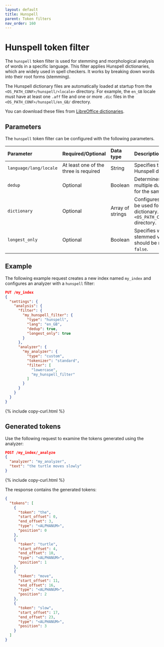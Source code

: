 ```yaml
---
layout: default
title: Hunspell
parent: Token filters
nav_order: 160
---
```


# Hunspell token filter

The `hunspell` token filter is used for stemming and morphological analysis of words in a specific language. This filter applies Hunspell dictionaries, which are widely used in spell checkers. It works by breaking down words into their root forms (stemming).

The Hunspell dictionary files are automatically loaded at startup from the `<OS_PATH_CONF>/hunspell/<locale>` directory. For example, the `en_GB` locale must have at least one `.aff` file and one or more `.dic` files in the `<OS_PATH_CONF>/hunspell/en_GB/` directory.

You can download these files from [LibreOffice dictionaries](https://github.com/LibreOffice/dictionaries).

## Parameters

The `hunspell` token filter can be configured with the following parameters.

Parameter | Required/Optional | Data type | Description
:--- | :--- | :--- | :--- 
`language/lang/locale` | At least one of the three is required | String | Specifies the language for the Hunspell dictionary.
`dedup` | Optional | Boolean | Determines whether to remove multiple duplicate stemming terms for the same token. Default is `true`.
`dictionary` | Optional | Array of strings | Configures the dictionary files to be used for the Hunspell dictionary. Default is all files in the `<OS_PATH_CONF>/hunspell/<locale>` directory.
`longest_only` | Optional | Boolean | Specifies whether only the longest stemmed version of the token should be returned. Default is `false`.

## Example

The following example request creates a new index named `my_index` and configures an analyzer with a `hunspell` filter:

```json
PUT /my_index
{
  "settings": {
    "analysis": {
      "filter": {
        "my_hunspell_filter": {
          "type": "hunspell",
          "lang": "en_GB",
          "dedup": true,
          "longest_only": true
        }
      },
      "analyzer": {
        "my_analyzer": {
          "type": "custom",
          "tokenizer": "standard",
          "filter": [
            "lowercase",
            "my_hunspell_filter"
          ]
        }
      }
    }
  }
}
```
{% include copy-curl.html %}

## Generated tokens

Use the following request to examine the tokens generated using the analyzer:

```json
POST /my_index/_analyze
{
  "analyzer": "my_analyzer",
  "text": "the turtle moves slowly"
}
```
{% include copy-curl.html %}

The response contains the generated tokens:

```json
{
  "tokens": [
    {
      "token": "the",
      "start_offset": 0,
      "end_offset": 3,
      "type": "<ALPHANUM>",
      "position": 0
    },
    {
      "token": "turtle",
      "start_offset": 4,
      "end_offset": 10,
      "type": "<ALPHANUM>",
      "position": 1
    },
    {
      "token": "move",
      "start_offset": 11,
      "end_offset": 16,
      "type": "<ALPHANUM>",
      "position": 2
    },
    {
      "token": "slow",
      "start_offset": 17,
      "end_offset": 23,
      "type": "<ALPHANUM>",
      "position": 3
    }
  ]
}
```
